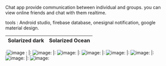 Chat app provide communication between individual and groups.
you can view online friends and chat with them realtime.

tools : Android studio, firebase database, onesignal notification, google material design.

Solarized dark             |  Solarized Ocean
:------------------------------------------------------------------------:|:-------------------------------------------------------------------------:
:![image](https://github.com/youssefseddik/AndroidProjects/blob/master/1.png) :
 |:  ![image](https://github.com/youssefseddik/AndroidProjects/blob/master/2.png):
 |: ![image](https://github.com/youssefseddik/AndroidProjects/blob/master/3.png):
 |: ![image](https://github.com/youssefseddik/AndroidProjects/blob/master/4.png):
 |: ![image](https://github.com/youssefseddik/AndroidProjects/blob/master/5.png):
 |: ![image](https://github.com/youssefseddik/AndroidProjects/blob/master/6.png):
 |: ![image](https://github.com/youssefseddik/AndroidProjects/blob/master/7.png):
 |: ![image](https://github.com/youssefseddik/AndroidProjects/blob/master/8.png):

